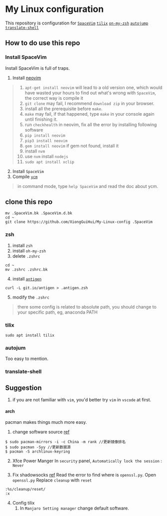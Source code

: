 # My Linux configuration
This repository is configuration for [`SpaceVim`](http://spacevim.org/)
[`tilix`](https://gnunn1.github.io/tilix-web/)
[`on-my-zsh`](https://github.com/robbyrussell/oh-my-zsh)
[`autojump`](https://github.com/wting/autojump) 
[`translate-shell`](https://github.com/soimort/translate-shell)


## How to do use this repo
### Install  SpaceVim
Install SpaceVim is full of traps.
1. Install [neovim](https://github.com/neovim/neovim/wiki/Installing-Neovim)
> 1. `apt-get install neovim` will lead to a old version one, which would have wasted your hours to find out what's wrong with `SpaceVim`, the correct way is compile it
> 2. `git clone` may fail, I recommend `download zip` in your browser.
> 3.  install all the prerequisite before `make`.
> 4. `make` may fail, if that happened, type `make` in your console again until finishing it.
> 5. run `checkhealth` in neovim, fix all the error by installing following software
>   1. `pip install neovim`
>   2. `pip3 install neovim`
>   3. `gem install neovim` if gem not found, install it
>   4. install `nvm`
>   5. use `nvm` install `nodejs`
>   6. `sudo apt install xclip`

2. Install `SpaceVim`
3. Compile [`ycm`](https://github.com/Valloric/YouCompleteMe)
>  in command mode, type `help SpaceVim` and read the doc about ycm.


## clone this repo
```
mv .SpaceVim.bk .SpaceVim.d.bk
cd ~
git clone https://github.com/XiongGuiHui/My-Linux-config .SpaceVim
```

### zsh
1. install `zsh`
2. install `oh-my-zsh`
3. delete `.zshrc`
```
cd ~
mv .zshrc .zshrc.bk
```

4. install [`antigen`](https://github.com/zsh-users/antigen)
```
curl -L git.io/antigen > .antigen.zsh
```

5. modify the `.zshrc`
> there some config is related to absolute path, you should change to your specific path, eg, anaconda PATH

### tilix
```
sudo apt install tilix
```

### autojum
Too easy to mention.

### translate-shell

## Suggestion
1. if you are not familiar with `vim`, you'd better try `vim` in `vscode` at first.


#### arch
pacman makes things much more easy.
1. change software source [ref](https://www.cnblogs.com/lemos/p/7640680.html)
```
$ sudo pacman-mirrors -i -c China -m rank //更新镜像排名
$ sudo pacman -Syy //更新数据源
$ pacman -S archlinux-keyring 
```

2. Xfce Power Manger
In `security` panel, `Automatically lock the session` : `Never`

3. Fix shadowsocks [ref](https://kionf.com/2016/12/15/errornote-ss/)
Read the error to find where is `openssl.py`.
Open `openssl.py`
Replace `cleanup` with `reset`
```
:%s/cleanup/reset/
:x
```

4. Config tilix
    1. In `Manjaro Setting manager` change default software.

